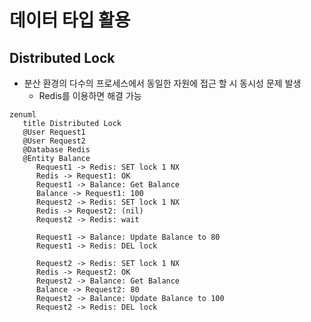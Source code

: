 # 데이터 타입 활용

## Distributed Lock
 - 분산 환경의 다수의 프로세스에서 동일한 자원에 접근 할 시 동시성 문제 발생
   - Redis를 이용하면 해결 가능


```mermaid
zenuml
   title Distributed Lock
   @User Request1
   @User Request2
   @Database Redis
   @Entity Balance
      Request1 -> Redis: SET lock 1 NX
      Redis -> Request1: OK
      Request1 -> Balance: Get Balance
      Balance -> Request1: 100
      Request2 -> Redis: SET lock 1 NX
      Redis -> Request2: (nil)
      Request2 -> Redis: wait
      
      Request1 -> Balance: Update Balance to 80
      Request1 -> Redis: DEL lock
      
      Request2 -> Redis: SET lock 1 NX
      Redis -> Request2: OK
      Request2 -> Balance: Get Balance
      Balance -> Request2: 80
      Request2 -> Balance: Update Balance to 100
      Request2 -> Redis: DEL lock
```